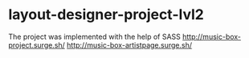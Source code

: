 # layout-designer-project-lvl2
The project was implemented with the help of SASS
http://music-box-project.surge.sh/
http://music-box-artistpage.surge.sh/
